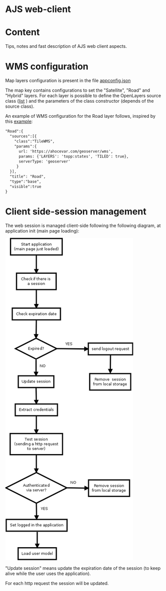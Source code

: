 AJS web-client
=====

# Content
Tips, notes and fast description of AJS web client aspects.

# WMS configuration
Map layers configuration is present in the file [appconfig.json](https://github.com/SentinelDataHub/DataHubSystem/blob/master/client/webclient/src/main/frontend/app/config/appconfig.json#L55)

The map key contains configurations to set the "Satellite", "Road" and "Hybrid" layers.
For each layer is possible to define the OpenLayers source class ([list]( http://openlayers.org/en/v3.6.0/apidoc/ol.source.html) ) and the parameters of the class constructor (depends of the source class).

An example of WMS configuration for the Road layer follows,  inspired by this [example](https://openlayers.org/en/latest/examples/wms-tiled.html):

```
"Road":{
  "sources":[{
    "class":"TileWMS",
    "params":{
      url: 'https://ahocevar.com/geoserver/wms',
      params: {'LAYERS': 'topp:states', 'TILED': true},
      serverType: 'geoserver'
     }
  }],
  "title": "Road",
  "type":"base",
  "visible":true
}
```
# Client side-session management
The web session is managed client-side following the following diagram, at application init (main page loading):

![local-storage-session-flowchart.png](local-storage-session-flowchart.png)

"Update session" means update the expiration date of the session (to keep alive while the user uses the application).

For each http request the session will be updated.
